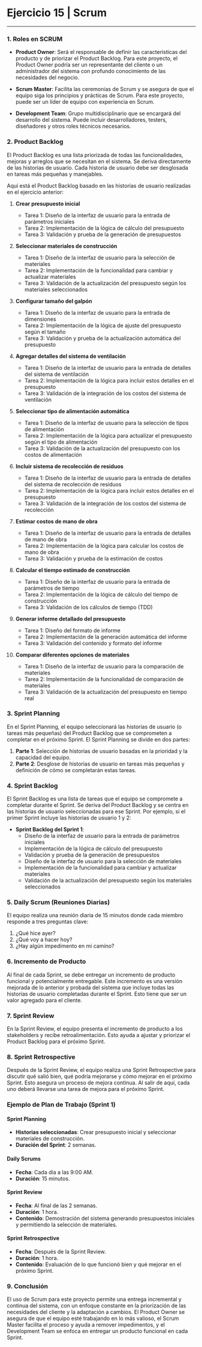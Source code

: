 # Ejercicio 15 | Scrum
---

### 1. **Roles en SCRUM**

- **Product Owner**: Será el responsable de definir las características del producto y de priorizar el Product Backlog. Para este proyecto, el Product Owner podría ser un representante del cliente o un administrador del sistema con profundo conocimiento de las necesidades del negocio.
  
- **Scrum Master**: Facilita las ceremonias de Scrum y se asegura de que el equipo siga los principios y prácticas de Scrum. Para este proyecto, puede ser un líder de equipo con experiencia en Scrum.

- **Development Team**: Grupo multidisciplinario que se encargará del desarrollo del sistema. Puede incluir desarrolladores, testers, diseñadores y otros roles técnicos necesarios.

### 2. **Product Backlog**

El Product Backlog es una lista priorizada de todas las funcionalidades, mejoras y arreglos que se necesitan en el sistema. Se deriva directamente de las historias de usuario. Cada historia de usuario debe ser desglosada en tareas más pequeñas y manejables. 

Aquí está el Product Backlog basado en las historias de usuario realizadas en el ejercicio anterior:

1. **Crear presupuesto inicial**
   - Tarea 1: Diseño de la interfaz de usuario para la entrada de parámetros iniciales
   - Tarea 2: Implementación de la lógica de cálculo del presupuesto
   - Tarea 3: Validación y prueba de la generación de presupuestos

2. **Seleccionar materiales de construcción**
   - Tarea 1: Diseño de la interfaz de usuario para la selección de materiales
   - Tarea 2: Implementación de la funcionalidad para cambiar y actualizar materiales
   - Tarea 3: Validación de la actualización del presupuesto según los materiales seleccionados

3. **Configurar tamaño del galpón**
   - Tarea 1: Diseño de la interfaz de usuario para la entrada de dimensiones
   - Tarea 2: Implementación de la lógica de ajuste del presupuesto según el tamaño
   - Tarea 3: Validación y prueba de la actualización automática del presupuesto

4. **Agregar detalles del sistema de ventilación**
   - Tarea 1: Diseño de la interfaz de usuario para la entrada de detalles del sistema de ventilación
   - Tarea 2: Implementación de la lógica para incluir estos detalles en el presupuesto
   - Tarea 3: Validación de la integración de los costos del sistema de ventilación

5. **Seleccionar tipo de alimentación automática**
   - Tarea 1: Diseño de la interfaz de usuario para la selección de tipos de alimentación
   - Tarea 2: Implementación de la lógica para actualizar el presupuesto según el tipo de alimentación
   - Tarea 3: Validación de la actualización del presupuesto con los costos de alimentación

6. **Incluir sistema de recolección de residuos**
   - Tarea 1: Diseño de la interfaz de usuario para la entrada de detalles del sistema de recolección de residuos
   - Tarea 2: Implementación de la lógica para incluir estos detalles en el presupuesto
   - Tarea 3: Validación de la integración de los costos del sistema de recolección

7. **Estimar costos de mano de obra**
   - Tarea 1: Diseño de la interfaz de usuario para la entrada de detalles de mano de obra
   - Tarea 2: Implementación de la lógica para calcular los costos de mano de obra
   - Tarea 3: Validación y prueba de la estimación de costos

8. **Calcular el tiempo estimado de construcción**
   - Tarea 1: Diseño de la interfaz de usuario para la entrada de parámetros de tiempo
   - Tarea 2: Implementación de la lógica de cálculo del tiempo de construcción
   - Tarea 3: Validación de los cálculos de tiempo (TDD)

9. **Generar informe detallado del presupuesto**
   - Tarea 1: Diseño del formato de informe
   - Tarea 2: Implementación de la generación automática del informe
   - Tarea 3: Validación del contenido y formato del informe

10. **Comparar diferentes opciones de materiales**
    - Tarea 1: Diseño de la interfaz de usuario para la comparación de materiales
    - Tarea 2: Implementación de la funcionalidad de comparación de materiales
    - Tarea 3: Validación de la actualización del presupuesto en tiempo real

### 3. **Sprint Planning**

En el Sprint Planning, el equipo seleccionará las historias de usuario (o tareas más pequeñas) del Product Backlog que se comprometen a completar en el próximo Sprint. El Sprint Planning se divide en dos partes:

1. **Parte 1**: Selección de historias de usuario basadas en la prioridad y la capacidad del equipo.
2. **Parte 2**: Desglose de historias de usuario en tareas más pequeñas y definición de cómo se completarán estas tareas.

### 4. **Sprint Backlog**

El Sprint Backlog es una lista de tareas que el equipo se compromete a completar durante el Sprint. Se deriva del Product Backlog y se centra en las historias de usuario seleccionadas para ese Sprint. Por ejemplo, si el primer Sprint incluye las historias de usuario 1 y 2:

- **Sprint Backlog del Sprint 1**:
  - Diseño de la interfaz de usuario para la entrada de parámetros iniciales
  - Implementación de la lógica de cálculo del presupuesto
  - Validación y prueba de la generación de presupuestos
  - Diseño de la interfaz de usuario para la selección de materiales
  - Implementación de la funcionalidad para cambiar y actualizar materiales
  - Validación de la actualización del presupuesto según los materiales seleccionados

### 5. **Daily Scrum (Reuniones Diarias)**

El equipo realiza una reunión diaria de 15 minutos donde cada miembro responde a tres preguntas clave:

1. ¿Qué hice ayer?
2. ¿Qué voy a hacer hoy?
3. ¿Hay algún impedimento en mi camino?

### 6. **Incremento de Producto**

Al final de cada Sprint, se debe entregar un incremento de producto funcional y potencialmente entregable. Este incremento es una versión mejorada de lo anterior y probada del sistema que incluye todas las historias de usuario completadas durante el Sprint. Esto tiene que ser un valor agregado para el cliente.

### 7. **Sprint Review**

En la Sprint Review, el equipo presenta el incremento de producto a los stakeholders y recibe retroalimentación. Esto ayuda a ajustar y priorizar el Product Backlog para el próximo Sprint.

### 8. **Sprint Retrospective**

Después de la Sprint Review, el equipo realiza una Sprint Retrospective para discutir qué salió bien, qué podría mejorarse y cómo mejorar en el próximo Sprint. Esto asegura un proceso de mejora continua. Al salir de aquí, cada uno deberá llevarse una tarea de mejora para el próximo Sprint.

### Ejemplo de Plan de Trabajo (Sprint 1)

#### Sprint Planning
- **Historias seleccionadas**: Crear presupuesto inicial y seleccionar materiales de construcción.
- **Duración del Sprint**: 2 semanas.

#### Daily Scrums
- **Fecha**: Cada día a las 9:00 AM.
- **Duración**: 15 minutos.

#### Sprint Review
- **Fecha**: Al final de las 2 semanas.
- **Duración**: 1 hora.
- **Contenido**: Demostración del sistema generando presupuestos iniciales y permitiendo la selección de materiales.

#### Sprint Retrospective
- **Fecha**: Después de la Sprint Review.
- **Duración**: 1 hora.
- **Contenido**: Evaluación de lo que funcionó bien y qué mejorar en el próximo Sprint.

### 9. **Conclusión**

El uso de Scrum para este proyecto permite una entrega incremental y continua del sistema, con un enfoque constante en la priorización de las necesidades del cliente y la adaptación a cambios. El Product Owner se asegura de que el equipo esté trabajando en lo más valioso, el Scrum Master facilita el proceso y ayuda a remover impedimentos, y el Development Team se enfoca en entregar un producto funcional en cada Sprint.